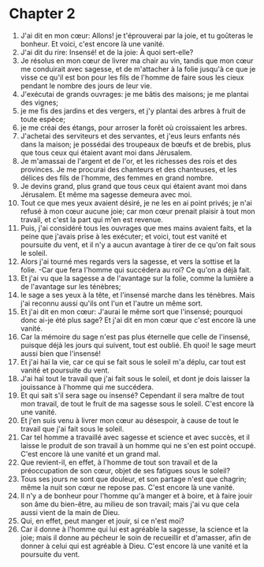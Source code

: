 # Chapter 2

1. J'ai dit en mon cœur: Allons! je t'éprouverai par la joie, et tu goûteras le bonheur. Et voici, c'est encore là une vanité.
2. J'ai dit du rire: Insensé! et de la joie: À quoi sert-elle?
3. Je résolus en mon cœur de livrer ma chair au vin, tandis que mon cœur me conduirait avec sagesse, et de m'attacher à la folie jusqu'à ce que je visse ce qu'il est bon pour les fils de l'homme de faire sous les cieux pendant le nombre des jours de leur vie.
4. J'exécutai de grands ouvrages: je me bâtis des maisons; je me plantai des vignes;
5. je me fis des jardins et des vergers, et j'y plantai des arbres à fruit de toute espèce;
6. je me créai des étangs, pour arroser la forêt où croissaient les arbres.
7. J'achetai des serviteurs et des servantes, et j'eus leurs enfants nés dans la maison; je possédai des troupeaux de bœufs et de brebis, plus que tous ceux qui étaient avant moi dans Jérusalem.
8. Je m'amassai de l'argent et de l'or, et les richesses des rois et des provinces. Je me procurai des chanteurs et des chanteuses, et les délices des fils de l'homme, des femmes en grand nombre.
9. Je devins grand, plus grand que tous ceux qui étaient avant moi dans Jérusalem. Et même ma sagesse demeura avec moi.
10. Tout ce que mes yeux avaient désiré, je ne les en ai point privés; je n'ai refusé à mon cœur aucune joie; car mon cœur prenait plaisir à tout mon travail, et c'est la part qui m'en est revenue.
11. Puis, j'ai considéré tous les ouvrages que mes mains avaient faits, et la peine que j'avais prise à les exécuter; et voici, tout est vanité et poursuite du vent, et il n'y a aucun avantage à tirer de ce qu'on fait sous le soleil.
12. Alors j'ai tourné mes regards vers la sagesse, et vers la sottise et la folie. -Car que fera l'homme qui succédera au roi? Ce qu'on a déjà fait.
13. Et j'ai vu que la sagesse a de l'avantage sur la folie, comme la lumière a de l'avantage sur les ténèbres;
14. le sage a ses yeux à la tête, et l'insensé marche dans les ténèbres. Mais j'ai reconnu aussi qu'ils ont l'un et l'autre un même sort.
15. Et j'ai dit en mon cœur: J'aurai le même sort que l'insensé; pourquoi donc ai-je été plus sage? Et j'ai dit en mon cœur que c'est encore là une vanité.
16. Car la mémoire du sage n'est pas plus éternelle que celle de l'insensé, puisque déjà les jours qui suivent, tout est oublié. Eh quoi! le sage meurt aussi bien que l'insensé!
17. Et j'ai haï la vie, car ce qui se fait sous le soleil m'a déplu, car tout est vanité et poursuite du vent.
18. J'ai haï tout le travail que j'ai fait sous le soleil, et dont je dois laisser la jouissance à l'homme qui me succédera.
19. Et qui sait s'il sera sage ou insensé? Cependant il sera maître de tout mon travail, de tout le fruit de ma sagesse sous le soleil. C'est encore là une vanité.
20. Et j'en suis venu à livrer mon cœur au désespoir, à cause de tout le travail que j'ai fait sous le soleil.
21. Car tel homme a travaillé avec sagesse et science et avec succès, et il laisse le produit de son travail à un homme qui ne s'en est point occupé. C'est encore là une vanité et un grand mal.
22. Que revient-il, en effet, à l'homme de tout son travail et de la préoccupation de son cœur, objet de ses fatigues sous le soleil?
23. Tous ses jours ne sont que douleur, et son partage n'est que chagrin; même la nuit son cœur ne repose pas. C'est encore là une vanité.
24. Il n'y a de bonheur pour l'homme qu'à manger et à boire, et à faire jouir son âme du bien-être, au milieu de son travail; mais j'ai vu que cela aussi vient de la main de Dieu.
25. Qui, en effet, peut manger et jouir, si ce n'est moi?
26. Car il donne à l'homme qui lui est agréable la sagesse, la science et la joie; mais il donne au pécheur le soin de recueillir et d'amasser, afin de donner à celui qui est agréable à Dieu. C'est encore là une vanité et la poursuite du vent.


